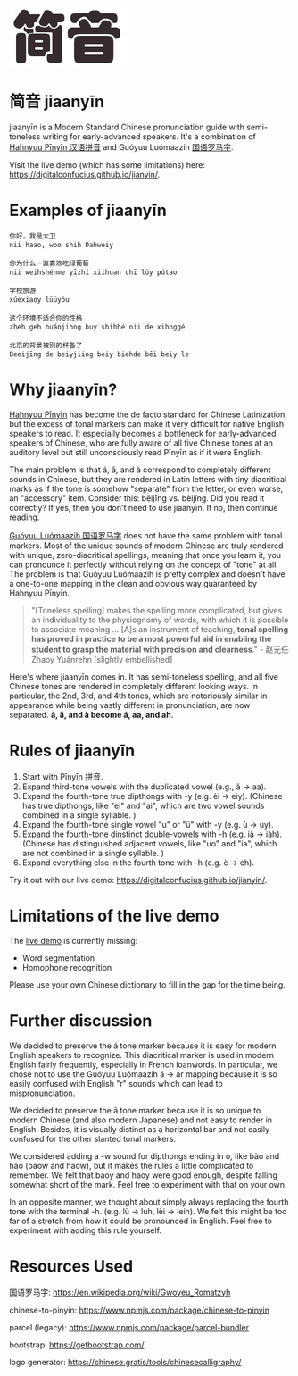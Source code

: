 
![logo](./dev/jianyin.png)

# 简音 jiaanyīn 
jiaanyīn is a Modern Standard Chinese pronunciation guide with semi-toneless writing for early-advanced speakers. It's a combination of [Hahnyuu Pīnyīn 汉语拼音](https://en.wikipedia.org/wiki/Pinyin) and Guóyuu Luómaazih [国语罗马字](https://en.wikipedia.org/wiki/Gwoyeu_Romatzyh).

Visit the live demo (which has some limitations) here: https://digitalconfucius.github.io/jianyin/.

# Examples of jiaanyīn

```
你好，我是大卫
nii haao, woo shih Dahweiy

你为什么一直喜欢吃绿葡萄
nii weihshénme yīzhí xiihuan chī lüy pútao

学校旅游
xúexiaoy lüüyóu

这个环境不适合你的性格
zheh geh huánjihng buy shihhé nii de xihnggé 

北京的背景被别的杯备了
Beeijīng de beiyjiing beiy biehde bēi beiy le
```

# Why jiaanyīn?

[Hahnyuu Pīnyīn](https://en.wikipedia.org/wiki/Pinyin) has become the de facto standard for Chinese Latinization, but the excess of tonal markers can make it very difficult for native English speakers to read. It especially becomes a bottleneck for early-advanced speakers of Chinese, who are fully aware of all five Chinese tones at an auditory level but still unconsciously read Pīnyīn as if it were English. 

The main problem is that á, ǎ, and à correspond to completely different sounds in Chinese, but they are rendered in Latin letters with tiny diacritical marks as if the tone is somehow "separate" from the letter, or even worse, an "accessory" item. Consider this: běijīng vs. bèijǐng. Did you read it correctly? If yes, then you don't need to use jiaanyīn. If no, then continue reading.

[Guóyuu Luómaazih 国语罗马字](https://en.wikipedia.org/wiki/Gwoyeu_Romatzyh) does not have the same problem with tonal markers. Most of the unique sounds of modern Chinese are truly rendered with unique, zero-diacritical spellings, meaning that once you learn it, you can pronounce it perfectly without relying on the concept of "tone" at all. The problem is that Guóyuu Luómaazih is pretty complex and doesn't have a one-to-one mapping in the clean and obvious way guaranteed by Hahnyuu Pīnyīn. 

> "[Toneless spelling] makes the spelling more complicated, but gives an individuality to the physiognomy of words, with which it is possible to associate meaning ... [A]s an instrument of teaching, **tonal spelling has proved in practice to be a most powerful aid in enabling the student to grasp the material with precision and clearness**." - 赵元任 Zhaoy Yuánrehn [slightly embellished]

Here's where jiaanyīn comes in. It has semi-toneless spelling, and all five Chinese tones are rendered in completely different looking ways. In particular, the 2nd, 3rd, and 4th tones, which are notoriously similar in appearance while being vastly different in pronunciation, are now separated. **á, ǎ, and à become á, aa, and ah**. 

# Rules of jiaanyīn
1. Start with Pīnyīn 拼音.
2. Expand third-tone vowels with the duplicated vowel (e.g., ǎ -> aa).
3. Expand the fourth-tone true dipthongs with -y (e.g. èi -> eiy). (Chinese has true dipthongs, like "ei" and "ai", which are two vowel sounds combined in a single syllable. )
4. Expand the fourth-tone single vowel "u" or "ü" with -y (e.g. ù -> uy).
4. Expand the fourth-tone dinstinct double-vowels with -h (e.g. ià -> iàh). (Chinese has distinguished adjacent vowels, like "uo" and "ia", which are not combined in a single syllable. )
5. Expand everything else in the fourth tone with -h (e.g. è -> eh).

Try it out with our live demo: https://digitalconfucius.github.io/jianyin/.

# Limitations of the live demo
The [live demo](https://digitalconfucius.github.io/jianyin/) is currently missing:
- Word segmentation
- Homophone recognition

Please use your own Chinese dictionary to fill in the gap for the time being.

# Further discussion
We decided to preserve the á tone marker because it is easy for modern English speakers to recognize. This diacritical marker is used in modern English fairly frequently, especially in French loanwords. In particular, we chose not to use the Guóyuu Luómaazih á -> ar mapping because it is so easily confused with English "r" sounds which can lead to mispronunciation.

We decided to preserve the ā tone marker because it is so unique to modern Chinese (and also modern Japanese) and not easy to render in English. Besides, it is visually distinct as a horizontal bar and not easily confused for the other slanted tonal markers. 

We considered adding a -w sound for dipthongs ending in o, like bào and hào (baow and haow), but it makes the rules a little complicated to remember. We felt that baoy and haoy were good enough, despite falling somewhat short of the mark. Feel free to experiment with that on your own.

In an opposite manner, we thought about simply always replacing the fourth tone with the terminal -h. (e.g. lù -> luh, lèi -> leih). We felt this might be too far of a stretch from how it could be pronounced in English. Feel free to experiment with adding this rule yourself.

# Resources Used
国语罗马字: https://en.wikipedia.org/wiki/Gwoyeu_Romatzyh

chinese-to-pinyin: https://www.npmjs.com/package/chinese-to-pinyin

parcel (legacy): https://www.npmjs.com/package/parcel-bundler

bootstrap: https://getbootstrap.com/

logo generator: https://chinese.gratis/tools/chinesecalligraphy/


